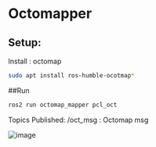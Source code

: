 # Octomapper

## Setup:
Install : octomap
```sh
sudo apt install ros-humble-ocotmap*
```


##Run
```sh
ros2 run octomap_mapper pcl_oct
```
Topics Published:
/oct_msg : Octomap msg

![image](https://github.com/Project-Fresno/Octomapper/assets/40001795/d688c21b-f9c4-452b-a0ce-08e4d5febfaa)
